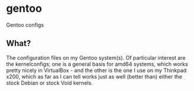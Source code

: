 # gentoo
Gentoo configs

## What?
The configuration files on my Gentoo system(s). Of particular interest are the kernelconfigs; one is a general basis for amd64 systems,
which works pretty nicely in VirtualBox - and the other is the one I use on my Thinkpad x200, which as far as I can tell works just as well (better than)
either the stock Debian or stock Void kernels.

